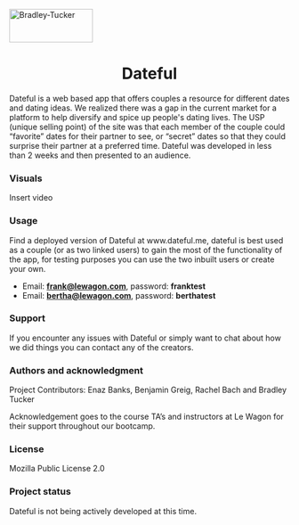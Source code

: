 <a href="https://www.dateful.me" target="blank"><img align="center" src="https://www.dateful.me/assets/dateful_logo-7f46ab7d0916a649c5a0f6cbfe6c5de27a3635d17b6152eaa92cc2e81f232691.png" alt="Bradley-Tucker" height="60" width="150" /></a>

<h1 align="center">Dateful</h1>

<p align="left">Dateful is a web based app that offers couples a resource for different dates and dating ideas. We realized there was a gap in the current market for a platform to help diversify and spice up people's dating lives. The USP (unique selling point) of the site was that each member of the couple could “favorite” dates for their partner to see, or “secret” dates so that they could surprise their partner at a preferred time. Dateful was developed in less than 2 weeks and then presented to an audience.</p>

<h3 align="left">Visuals</h3>
 
 <p align="left">Insert video</p>

<h3 align="left">Usage</h3>
 
<p align="left">Find a deployed version of Dateful at www.dateful.me, dateful is best used as a couple (or as two linked users) to gain the most of the functionality of the app, for testing purposes you can use the two inbuilt users or create your own.</P>
 
- Email: **frank@lewagon.com**, password: **franktest**
- Email: **bertha@lewagon.com**, password: **berthatest**

<h3 align="left">Support</h3>
 
<p align="left">If you encounter any issues with Dateful or simply want to chat about how we did things you can contact any of the creators.</P>

<h3 align="left">Authors and acknowledgment</h3>
 
<p align="left">Project Contributors: Enaz Banks, Benjamin Greig, Rachel Bach and Bradley Tucker</p>
 
<p align="left">Acknowledgement goes to the course TA’s and instructors at Le Wagon for their support throughout our bootcamp.</p>
 
<h3 align="left">License</h3>
 
 <p align="left">Mozilla Public License 2.0</P>

<h3 align="left">Project status</h3>
 
 <p align="left">Dateful is not being actively developed at this time.</P>
